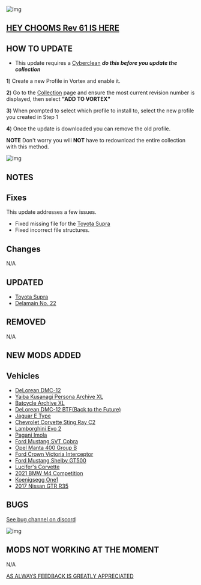 ![img](https://s13.gifyu.com/images/SjBKh.png)

## [HEY CHOOMS Rev 61 IS HERE](https://)

## HOW TO UPDATE

- This update requires a [Cyberclean](https://github.com/v2sCollections/City-of-Dreams/blob/main/Guides.md#troubleshooting) ***do this before you update the collection***

**1**) Create a new Profile in Vortex and enable it.

**2**) Go to the [Collection](https://next.nexusmods.com/cyberpunk2077/collections/dfvt7o?utm_source=copy&utm_medium=social&utm_campaign=share_collection) page and ensure the most current revision number is displayed, then select **"ADD TO VORTEX"**

**3**) When prompted to select which profile to install to, select the new profile you created in Step 1

**4**) Once the update is downloaded you can remove the old profile.

**NOTE** Don't worry you will **NOT** have to redownload the entire collection with this method.

![img](https://i.imgur.com/wAJUpeU.png)

## NOTES


## Fixes

This update addresses a few issues.

- Fixed missing file for the [Toyota Supra](https://www.nexusmods.com/cyberpunk2077/mods/10520?tab=description)
- Fixed incorrect file structures.

## Changes 

N/A

## UPDATED

- [Toyota Supra](https://www.nexusmods.com/cyberpunk2077/mods/10520?tab=description)
- [Delamain No. 22](https://www.nexusmods.com/cyberpunk2077/mods/14405?tab=description)


## REMOVED

N/A

## NEW MODS ADDED 

## Vehicles
- [DeLorean DMC-12](https://www.nexusmods.com/cyberpunk2077/mods/15021?tab=description)
- [Yaiba Kusanagi Persona Archive XL](https://www.nexusmods.com/cyberpunk2077/mods/13944?tab=description)
- [Batcycle Archive XL](https://www.nexusmods.com/cyberpunk2077/mods/14088?tab=description)
- [DeLorean DMC-12 BTF(Back to the Future)](https://www.nexusmods.com/cyberpunk2077/mods/15037?tab=description)
- [Jaguar E Type](https://www.nexusmods.com/cyberpunk2077/mods/15238?tab=description)
- [Chevrolet Corvette Sting Ray C2](https://www.nexusmods.com/cyberpunk2077/mods/15564?tab=description)
- [Lamborghini Evo 2](https://www.nexusmods.com/cyberpunk2077/mods/15432?tab=description)
- [Pagani Imola](https://www.nexusmods.com/cyberpunk2077/mods/15781?tab=description)
- [Ford Mustang SVT Cobra](https://www.nexusmods.com/cyberpunk2077/mods/14663?tab=description)
- [Opel Manta 400 Group B](https://www.nexusmods.com/cyberpunk2077/mods/15503?tab=description)
- [Ford Crown Victoria Interceptor](https://www.nexusmods.com/cyberpunk2077/mods/15577)
- [Ford Mustang Shelby GT500](https://www.nexusmods.com/cyberpunk2077/mods/14702?tab=description)
- [Lucifer's Corvette](https://www.nexusmods.com/cyberpunk2077/mods/15270?tab=description)
- [2021 BMW M4 Competition](https://www.nexusmods.com/cyberpunk2077/mods/15299?tab=description)
- [Koenigsegg One1](https://www.nexusmods.com/cyberpunk2077/mods/12474?tab=description)
- [2017 Nissan GTR R35](https://www.nexusmods.com/cyberpunk2077/mods/11659?tab=description)

## BUGS

 [See bug channel on discord](https://discord.gg/xZNztPjA2u)
 
![img](https://i.imgur.com/wAJUpeU.png)

## MODS NOT WORKING AT THE MOMENT 

N/A

[AS ALWAYS FEEDBACK IS GREATLY APPRECIATED](https://)